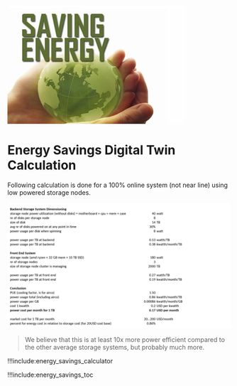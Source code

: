 ![](img/energy_savings1.png)

# Energy Savings Digital Twin Calculation

Following calculation is done for a 100% online system (not near line) using low powered storage nodes.

![](img/power_cost_storage.png ':size=800x560')


> We believe that this is at least 10x more power efficient compared to the other average storage systems, but probably much more.

!!!include:energy_savings_calculator

!!!include:energy_savings_toc